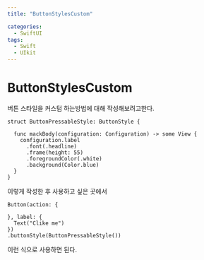 ```yaml
---
title: "ButtonStylesCustom"

categories:
  - SwiftUI
tags:
  - Swift 
  - UIkit
---
```

# ButtonStylesCustom
버튼 스타일을 커스텀 하는방법에 대해 작성해보려고한다.

~~~
struct ButtonPressableStyle: ButtonStyle {

  func mackBody(configuration: Configuration) -> some View {
    configuration.label
      .font(.headline)
      .frame(height: 55)
      .foregroundColor(.white)
      .background(Color.blue)
  }
}
~~~
이렇게 작성한 후 사용하고 싶은 곳에서
~~~
Button(action: {

}, label: {
  Text("Clike me")
})
.buttonStyle(ButtonPressableStyle())
~~~
이런 식으로 사용하면 된다.
